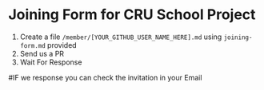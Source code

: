 # Joining Form for CRU School Project

1. Create a file `/member/[YOUR_GITHUB_USER_NAME_HERE].md` using `joining-form.md` provided
2. Send us a PR
3. Wait For Response

#IF we response you can check the invitation in your Email
